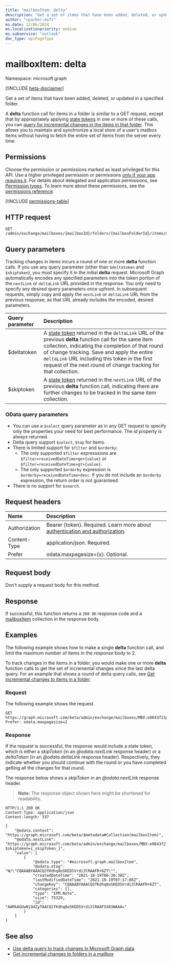 ```yaml
---
title: "mailboxItem: delta"
description: "Get a set of items that have been added, deleted, or updated in a specified folder."
author: "cparker-msft"
ms.date: 12/06/2024
ms.localizationpriority: medium
ms.subservice: "outlook"
doc_type: apiPageType
---
```


# mailboxItem: delta

Namespace: microsoft.graph

[!INCLUDE [beta-disclaimer](../../includes/beta-disclaimer.md)]

Get a set of items that have been added, deleted, or updated in a specified folder.

A **delta** function call for items in a folder is similar to a GET request, except that by appropriately applying [state tokens](/graph/delta-query-overview) in one or more of these calls, you can [query for incremental changes in the items in that folder](/graph/delta-query-messages). This allows you to maintain and synchronize a local store of a user's mailbox items without having to fetch the entire set of items from the server every time.

## Permissions

Choose the permission or permissions marked as least privileged for this API. Use a higher privileged permission or permissions [only if your app requires it](/graph/permissions-overview#best-practices-for-using-microsoft-graph-permissions). For details about delegated and application permissions, see [Permission types](/graph/permissions-overview#permission-types). To learn more about these permissions, see the [permissions reference](/graph/permissions-reference).

<!-- {
  "blockType": "permissions",
  "name": "mailboxitem-delta-permissions"
}
-->
[!INCLUDE [permissions-table](../includes/permissions/mailboxitem-delta-permissions.md)]

## HTTP request

<!-- {
  "blockType": "ignored"
}
-->
``` http
GET /admin/exchange/mailboxes/{mailboxId}/folders/{mailboxFolderId}/items/delta
```

## Query parameters

Tracking changes in items incurs a round of one or more **delta** function calls. If you use any query parameter (other than `$deltatoken` and `$skiptoken`), you must specify it in the initial **delta** request. Microsoft Graph automatically encodes any specified parameters into the token portion of the `nextLink` or `deltaLink` URL provided in the response. You only need to specify any desired query parameters once upfront. In subsequent requests, simply copy and apply the `nextLink` or `deltaLink` URL from the previous response, as that URL already includes the encoded, desired parameters.

| Query parameter|Description|
|:----------------|:-------|
| $deltatoken|A [state token](/graph/delta-query-overview) returned in the `deltaLink` URL of the previous **delta** function call for the same item collection, indicating the completion of that round of change tracking. Save and apply the entire `deltaLink` URL including this token in the first request of the next round of change tracking for that collection.|
|$skiptoken|A [state token](/graph/delta-query-overview) returned in the `nextLink` URL of the previous **delta** function call, indicating there are further changes to be tracked in the same item collection.|

### OData query parameters

- You can use a `$select` query parameter as in any GET request to specify only the properties your need for best performance. The _id_ property is always returned.  
- Delta query support `$select`, `$top` for items.  
- There is limited support for `$filter` and `$orderby`:
  - The only supported `$filter` expresssions are `$filter=receivedDateTime+ge+{value}` or `$filter=receivedDateTime+gt+{value}`.
  - The only supported `$orderby` expression is `$orderby=receivedDateTime+desc`. If you do not include an `$orderby` expression, the return order is not guaranteed.  
- There is no support for `$search`.

## Request headers

|Name|Description|
|:---|:---|
|Authorization|Bearer {token}. Required. Learn more about [authentication and authorization](/graph/auth/auth-concepts).|
|Content-Type|application/json. Required.|
|Prefer|odata.maxpagesize={x}. Optional.|

## Request body

Don't supply a request body for this method.

## Response

If successful, this function returns a `200 OK` response code and a [mailboxItem](../resources/mailboxitem.md) collection in the response body.

## Examples

The following example shows how to make a single **delta** function call, and limit the maximum number of items in the response body to 2.

To track changes in the items in a folder, you would make one or more **delta** function calls to get the set of incremental changes since the last delta query. 
For an example that shows a round of delta query calls, see [Get incremental changes to items in a folder](/graph/delta-query-messages).

### Request

The following example shows the request.
<!-- {
  "blockType": "request",
  "name": "mailboxitemthis.delta"
}
-->
``` http
GET https://graph.microsoft.com/beta/admin/exchange/mailboxes/MBX:e0643f21@a7809c93/folders/AAMkAGUwNjQ4ZyTAAA=/items/delta
Prefer: odata.maxpagesize=2
```

### Response

If the request is successful, the response would include a state token, which is either a _skipToken_ (in an _@odata.nextLink_ response header) or a _deltaToken_ (in an _@odata.deltaLink_ response header). Respectively, they indicate whether you should continue with the round or you have completed getting all the changes for that round.

The response below shows a _skipToken_ in an _@odata.nextLink_ response header.
>**Note:** The response object shown here might be shortened for readability.
<!-- {
  "blockType": "response",
  "truncated": true,
  "@odata.type": "Collection(Microsoft.OutlookServices.mailboxItem)"
}
-->
``` http
HTTP/1.1 200 OK
Content-Type: application/json
Content-length: 337

{
    "@odata.context": "https://graph.microsoft.com/beta/$metadata#Collection(mailboxItem)",
    "@odata.nextLink": "https://graph.microsoft.com/beta/admin/exchange/mailboxes/MBX:e0643f21@a7809c93/folders/AAMkAGUwNjQ4ZyTAAA=/items/delta?$skiptoken={_skipToken_}",
    "value": [
        {
            "@odata.type": "#microsoft.graph.mailboxItem",
            "@odata.etag": "W/\"CQAAABYAAACQ2fKdhq8oSKEDSVrdi3lRAAFR+6ZT\"",
            "createdDateTime": "2021-10-19T06:30:30Z",
            "lastModifiedDateTime": "2021-10-19T07:17:06Z",
            "changeKey": "CQAAABYAAACQ2fKdhq8oSKEDSVrdi3lRAAFR+6ZT",
            "categories": [],
            "type": "IPM.Note",
            "size": 75329,
            "id": "AAMkAGUwNjQ4ZyTAACQ2fKdhq8oSKEDSVrdi3lRAAFSX03WAAA="
        }
    ]
}
```

## See also

- [Use delta query to track changes in Microsoft Graph data](https://docs.microsoft.com/en-us/graph/delta-query-overview)
- [Get incremental changes to folders in a mailbox](./mailboxfolder-delta.md)
